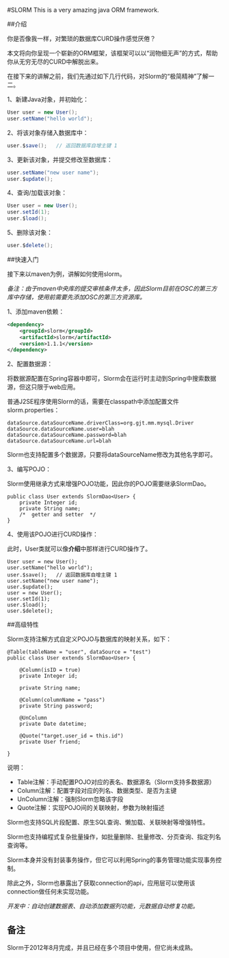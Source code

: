 #SLORM
This is a very amazing java ORM framework.

##介绍

你是否像我一样，对繁琐的数据库CURD操作感觉厌倦？

本文将向你呈现一个崭新的ORM框架，该框架可以以“润物细无声”的方式，帮助你从无穷无尽的CURD中解脱出来。

在接下来的讲解之前，我们先通过如下几行代码，对Slorm的“极简精神”了解一二。

1、新建Java对象，并初始化：
```java
User user = new User();
user.setName("hello world");
```
2、将该对象存储入数据库中：
```java
user.$save();   // 返回数据库自增主键 1
```
3、更新该对象，并提交修改至数据库：
```java
user.setName("new user name");
user.$update();
```
4、查询/加载该对象：
```java
User user = new User();
user.setId(1);
user.$load();
```
5、删除该对象：
```java
user.$delete();
```

##快速入门

接下来以maven为例，讲解如何使用slorm。

*备注：由于maven中央库的提交审核条件太多，因此Slorm目前在OSC的第三方库中存储，使用前需要先添加OSC的第三方资源库。*

1、添加maven依赖：
```xml
<dependency>
    <groupId>slorm</groupId>
    <artifactId>slorm</artifactId>
    <version>1.1.1</version>
</dependency>
```
2、配置数据源：

将数据源配置在Spring容器中即可，Slorm会在运行时主动到Spring中搜索数据源，但这只限于web应用。

普通J2SE程序使用Slorm的话，需要在classpath中添加配置文件slorm.properties：
```
dataSource.dataSourceName.driverClass=org.gjt.mm.mysql.Driver
dataSource.dataSourceName.user=blah
dataSource.dataSourceName.password=blah
dataSource.dataSourceName.url=blah
```
Slorm也支持配置多个数据源，只要将dataSourceName修改为其他名字即可。

3、编写POJO：

Slorm使用继承方式来增强POJO功能，因此你的POJO需要继承SlormDao。
```
public class User extends SlormDao<User> {
	private Integer id;
	private String name;
    /*  getter and setter  */
}
```

4、使用该POJO进行CURD操作：

此时，User类就可以像**介绍**中那样进行CURD操作了。

```
User user = new User();
user.setName("hello world");
user.$save();   // 返回数据库自增主键 1
user.setName("new user name");
user.$update();
user = new User();
user.setId(1);
user.$load();
user.$delete();
```

##高级特性

Slorm支持注解方式自定义POJO与数据库的映射关系，如下：

```
@Table(tableName = "user", dataSource = "test")
public class User extends SlormDao<User> {

	@Column(isID = true)
	private Integer id;

	private String name;

	@Column(columnName = "pass")
	private String password;

	@UnColumn
	private Date datetime;

	@Quote("target.user_id = this.id")
	private User friend;

}
```
说明：
* Table注解：手动配置POJO对应的表名、数据源名（Slorm支持多数据源）
* Column注解：配置字段对应的列名、数据类型、是否为主键
* UnColumn注解：强制Slorm忽略该字段
* Quote注解：实现POJO间的关联映射，参数为映射描述

Slorm也支持SQL片段配置、原生SQL查询、懒加载、关联映射等增强特性。

Slorm也支持编程式复杂批量操作，如批量删除、批量修改、分页查询、指定列名查询等。

Slorm本身并没有封装事务操作，但它可以利用Spring的事务管理功能实现事务控制。

除此之外，Slorm也暴露出了获取connection的api，应用层可以使用该connection做任何未实现功能。

*开发中：自动创建数据表、自动添加数据列功能，元数据自动修复功能。*

## 备注

Slorm于2012年8月完成，并且已经在多个项目中使用，但它尚未成熟。
